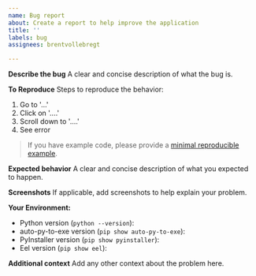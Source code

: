 ```yaml
---
name: Bug report
about: Create a report to help improve the application
title: ''
labels: bug
assignees: brentvollebregt

---
```


**Describe the bug**
A clear and concise description of what the bug is.

**To Reproduce**
Steps to reproduce the behavior:
1. Go to '...'
2. Click on '....'
3. Scroll down to '....'
4. See error

> If you have example code, please provide a [minimal reproducible example](https://en.wikipedia.org/wiki/Minimal_reproducible_example).

**Expected behavior**
A clear and concise description of what you expected to happen.

**Screenshots**
If applicable, add screenshots to help explain your problem.

**Your Environment:**
- Python version (`python --version`):
- auto-py-to-exe version (`pip show auto-py-to-exe`):
- PyInstaller version (`pip show pyinstaller`):
- Eel version (`pip show eel`): 

**Additional context**
Add any other context about the problem here.
